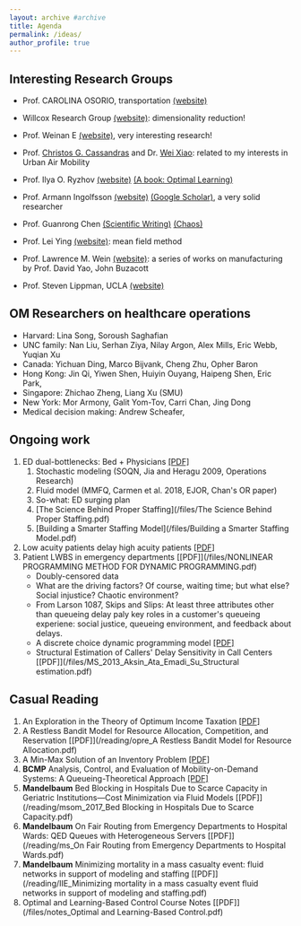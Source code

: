 ```yaml
---
layout: archive #archive
title: Agenda
permalink: /ideas/
author_profile: true
---
```

## Interesting Research Groups
* Prof. CAROLINA OSORIO, transportation [(website)](https://www.carolinaosorio.net/)
* Willcox Research Group [(website)](https://kiwi.oden.utexas.edu/index.php): dimensionality reduction!
* Prof. Weinan E [(website)](https://web.math.princeton.edu/~weinan/), very interesting research!
* Prof. [Christos G. Cassandras](https://christosgcassandras.org/articles/) and Dr. [Wei Xiao](https://sites.google.com/view/xiaowei2021/publications?authuser=0): related to my interests in Urban Air Mobility

* Prof. Ilya O. Ryzhov [(website)](https://sites.google.com/umd.edu/iryzhov/publications?authuser=0) [(A book: Optimal Learning)](http://optimallearning.princeton.edu/)
* Prof. Armann Ingolfsson [(website)](https://sites.ualberta.ca/~aingolfs/Publications.htm) [(Google Scholar)](https://scholar.google.com/citations?hl=en&user=o--KHAQAAAAJ), a very solid researcher
* Prof. Guanrong Chen [(Scientific Writing)](https://www.ee.cityu.edu.hk/~gchen/pdf/Writing.pdf) [(Chaos)](https://www.ee.cityu.edu.hk/~gchen/pdf/CHAOS_stories.pdf)
* Prof. Lei Ying [(website)](https://scholar.google.com/citations?user=7f3HKI8AAAAJ&hl=en): mean field method
* Prof. Lawrence M. Wein [(website)](https://lwein.people.stanford.edu/published-papers-and-technical-reports): a series of works on manufacturing by Prof. David Yao, John Buzacott
* Prof. Steven Lippman, UCLA [(website)](http://personal.anderson.ucla.edu/policy.area/faculty/lippman/lipppub.htm)

## OM Researchers on healthcare operations
* Harvard: Lina Song, Soroush Saghafian
* UNC family:  Nan Liu, Serhan Ziya, Nilay Argon, Alex Mills, Eric Webb, Yuqian Xu
* Canada: Yichuan Ding, Marco Bijvank, Cheng Zhu, Opher Baron
* Hong Kong: Jin Qi, Yiwen Shen, Huiyin Ouyang, Haipeng Shen, Eric Park, 
* Singapore: Zhichao Zheng, Liang Xu (SMU)
* New York: Mor Armony, Galit Yom-Tov, Carri Chan, Jing Dong
* Medical decision making: Andrew Scheafer, 


## Ongoing work
1. ED dual-bottlenecks: Bed + Physicians [\[PDF\]](https://link.springer.com/content/pdf/10.1007/s11134-018-9578-x.pdf)
    1. Stochastic modeling (SOQN, Jia and Heragu 2009, Operations Research)
    1. Fluid model (MMFQ, Carmen et al. 2018, EJOR, Chan's OR paper)
    1. So-what: ED surging plan
    1. [The Science Behind Proper Staffing](/files/The Science Behind Proper Staffing.pdf)
    1. [Building a Smarter Staffing Model](/files/Building a Smarter Staffing Model.pdf)
2. Low acuity patients delay high acuity patients [\[PDF\]](https://ssrn.com/abstract=3095039)
3. Patient LWBS in emergency departments [\[PDF\]](/files/NONLINEAR PROGRAMMING METHOD FOR DYNAMIC PROGRAMMING.pdf)
    * Doubly-censored data
    * What are the driving factors? Of course, waiting time; but what else? Social injustice? Chaotic environment?
    * From Larson 1087, Skips and Slips: At least three attributes other than queueing delay paly key roles in a customer's queueing experiene: social justice, queueing environment, and feedback about delays.
    * A discrete choice dynamic programming model [\[PDF\]](https://web.stanford.edu/~chand04/papers/eos_paper.pdf)
    * Structural Estimation of Callers' Delay Sensitivity in Call
Centers [\[PDF\]](/files/MS_2013_Aksin_Ata_Emadi_Su_Structural estimation.pdf)

## Casual Reading
1. An Exploration in the Theory of Optimum Income Taxation [\[PDF\]](/reading/mirrlees71.pdf)
2. A Restless Bandit Model for Resource Allocation, Competition, and Reservation [\[PDF\]](/reading/opre_A Restless Bandit Model for Resource Allocation.pdf)
3. A Min-Max Solution of an Inventory Problem [\[PDF\]](/reading/scarf1958.pdf)
4. **BCMP** Analysis, Control, and Evaluation of Mobility-on-Demand Systems: A Queueing-Theoretical Approach [\[PDF\]](/reading/Analysis_Control_and_Evaluation_of_Mobility-on-Demand_Systems_A_Queueing-Theoretical_Approach.pdf)
5. **Mandelbaum** Bed Blocking in Hospitals Due to Scarce Capacity in Geriatric Institutions—Cost Minimization via Fluid Models [\[PDF\]](/reading/msom_2017_Bed Blocking in Hospitals Due to Scarce Capacity.pdf)
6. **Mandelbaum** On Fair Routing from Emergency Departments to Hospital Wards: QED Queues with Heterogeneous Servers [\[PDF\]](/reading/ms_On Fair Routing from Emergency Departments to Hospital Wards.pdf)
7. **Mandelbaum** Minimizing mortality in a mass casualty event: fluid networks in support of modeling and staffing [\[PDF\]](/reading/IIE_Minimizing mortality in a mass casualty event fluid networks in support of modeling and staffing.pdf)
8. Optimal and Learning-Based Control Course Notes [\[PDF\]](/files/notes_Optimal and Learning-Based Control.pdf)
